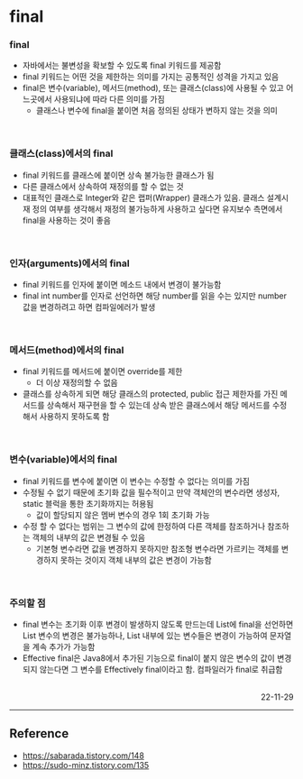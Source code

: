 # final

### final
- 자바에서는 불변성을 확보할 수 있도록 final 키워드를 제공함
- final 키워드는 어떤 것을 제한하는 의미를 가지는 공통적인 성격을 가지고 있음
- final은 변수(variable), 메서드(method), 또는 클래스(class)에 사용될 수 있고 어느곳에서 사용되냐에 따라 다른 의미를 가짐
    - 클래스나 변수에 final을 붙이면 처음 정의된 상태가 변하지 않는 것을 의미

<br>

### 클래스(class)에서의 final
- final 키워드를 클래스에 붙이면 상속 불가능한 클래스가 됨
- 다른 클래스에서 상속하여 재정의를 할 수 없는 것
- 대표적인 클래스로 Integer와 같은 랩퍼(Wrapper) 클래스가 있음. 클래스 설계시 재 정의 여부를 생각해서 재정의 불가능하게 사용하고 싶다면 유지보수 측면에서 final을 사용하는 것이 좋음

<br>

### 인자(arguments)에서의 final
- final 키워드를 인자에 붙이면 메소드 내에서 변경이 불가능함
- final int number를 인자로 선언하면 해당 number를 읽을 수는 있지만 number 값을 변경하려고 하면 컴파일에러가 발생

<br>

### 메서드(method)에서의 final
- final 키워드를 메서드에 붙이면 override를 제한
    - 더 이상 재정의할 수 없음
- 클래스를 상속하게 되면 해당 클래스의 protected, public 접근 제한자를 가진 메서드를 상속해서 재구현을 할 수 있는데 상속 받은 클래스에서 해당 메서드를 수정해서 사용하지 못하도록 함

<br>

### 변수(variable)에서의 final
- final 키워드를 변수에 붙이면 이 변수는 수정할 수 없다는 의미를 가짐
- 수정될 수 없기 때문에 초기화 값을 필수적이고 만약 객체안의 변수라면 생성자, static 블럭을 통한 초기화까지는 허용됨
    - 값이 할당되지 않은 멤버 변수의 경우 1회 초기화 가능
- 수정 할 수 없다는 범위는 그 변수의 값에 한정하여 다른 객체를 참조하거나 참조하는 객체의 내부의 값은 변경될 수 있음
    - 기본형 변수라면 값을 변경하지 못하지만 참조형 변수라면 가르키는 객체를 변경하지 못하는 것이지 객체 내부의 값은 변경이 가능함

<br>

### 주의할 점
- final 변수는 초기화 이후 변경이 발생하지 않도록 만드는데 List에 final을 선언하면 List 변수의 변경은 불가능하나, List 내부에 있는 변수들은 변경이 가능하여 문자열을 계속 추가가 가능함
- Effective final은 Java8에서 추가된 기능으로 final이 붙지 않은 변수의 값이 변경되지 않는다면 그 변수를 Effectively final이라고 함. 컴파일러가 final로 취급함

<br>

<div style="text-align: right">22-11-29</div>

-------

## Reference
- https://sabarada.tistory.com/148
- https://sudo-minz.tistory.com/135